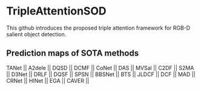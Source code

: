 # TripleAttentionSOD
This github introduces the proposed triple attention framework for RGB-D salient object detection.
## Prediction maps of SOTA methods
TANet ||
A2dele ||
DQSD ||
DCMF ||
CoNet ||
DAS ||
MVSal ||
C2DF || 
S2MA ||
D3Net ||
DRLF ||
DQSF ||
SPSN ||
BBSNet ||
BTS ||
JLDCF ||
DCF ||
MAD ||
CRNet ||
HINet ||
EGA ||
CAVER ||
